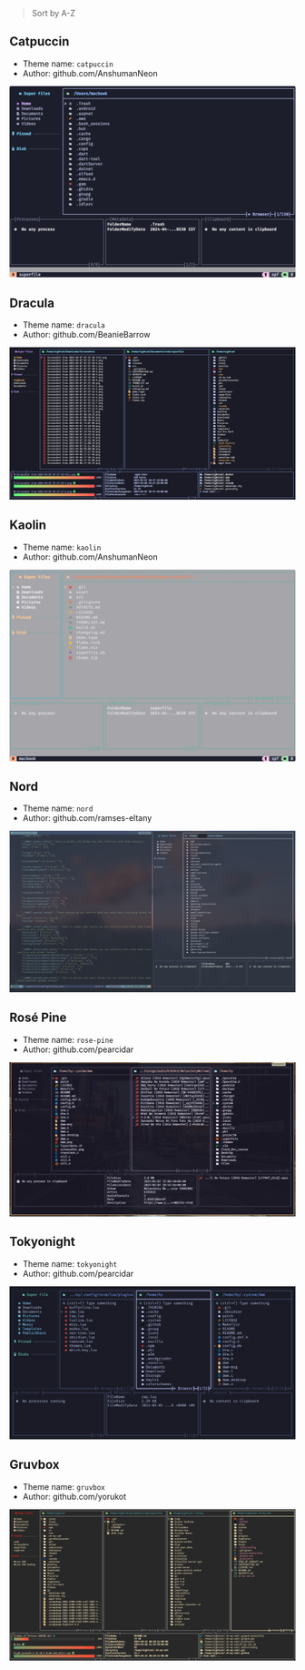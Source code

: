 > Sort by A-Z

## Catpuccin

- Theme name: `catpuccin`
- Author: github.com/AnshumanNeon

![](/asset/theme/catpuccin.png)

## Dracula

- Theme name: `dracula`
- Author: github.com/BeanieBarrow

![](/asset/theme/dracula.png)

## Kaolin

- Theme name: `kaolin`
- Author: github.com/AnshumanNeon

![](/asset/theme/kaolin.png)

## Nord

- Theme name: `nord`
- Author: github.com/ramses-eltany

![](/asset/theme/nord.png)

## Rosé Pine

- Theme name: `rose-pine`
- Author: github.com/pearcidar

![](/asset/theme/rose-pine.png)

## Tokyonight

- Theme name: `tokyonight`
- Author: github.com/pearcidar

![](/asset/theme/tokyonight.png)

## Gruvbox

- Theme name: `gruvbox`
- Author: github.com/yorukot

![](/asset/theme/gruvbox.png)
